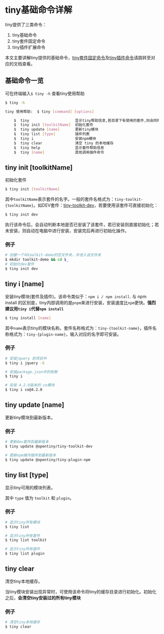 # tiny基础命令详解

tiny提供了三类命令：

1. tiny基础命令
2. tiny套件固定命令
3. tiny插件扩展命令

本文主要讲解tiny提供的基础命令，[tiny套件固定命令](docs/use-toolkit.md)及[tiny插件命令](docs/use-plugin.md)请跳转至对应的文档查看。

## 基础命令一览

可在终端输入`$ tiny -h` 查看tiny使用帮助

```bash
$ tiny -h

tiny 使用帮助:  $ tiny [command] [options]

    $  tiny                     显示tiny帮助信息,若目录下有使用的套件,则会同时显示套件的帮助信息
    $  tiny init [toolkitName]  初始化套件
    $  tiny update [name]       更新tiny模块
    $  tiny list [type]         插件列表
    $  tiny i                   安装npm模块
    $  tiny clear               清空 tiny 的本地缓存
    $  tiny help                显示套件帮助信息
    $  tiny [name]              其他调用插件命令

```

## tiny init [toolkitName]

初始化套件

```bash
$ tiny init [toolkitName]
```

其中`toolkitName`表示套件的名字。一般的套件名格式为：`tiny-toolkit-{toolkitName}`。如DEV套件：[tiny-toolkit-dev](http://git.huawei.com/tiny/tiny-toolkit-dev)，若要使用该套件可直接初始化：

```bash
$ tiny init dev
```

执行该命令后，会自动判断本地是否已安装了该套件，若已安装则直接初始化；若未安装，则自动在电脑中进行安装，安装完后再进行初始化操作。

### 例子

```bash
# 创建一个叫toolkit-demo的空文件夹，并进入该文件夹
$ mkdir toolkit-demo && cd $_
# 初始化dev套件
$ tiny init dev
```




## tiny i [name]

安装tiny模块(套件及插件)。该命令类似于：`npm i / npm install`.
与 npm install 的区别是，tiny内部调用的是`pnpm`来进行安装，安装速度比`npm`更快。**强烈建议用`tiny i`代替`npm install`**


```bash
$ tiny install [name]
```

其中`name`表示tiny的模块名称。套件名称格式为：`tiny-{toolkit-name}`，插件名称格式为：`tiny-{plugin-name}`，输入对应的名字即可安装。

### 例子

```bash
# 安装jquery 到项目中
$ tiny i jquery -S

# 安装package.json中的依赖
$ tiny i

# 安装 4.2.0版本的 co模块
$ tiny i co@4.2.0

```

## tiny update [name]

更新tiny模块到最新版本。

### 例子

```bash
# 更新dev套件到最新版本
$ tiny update @opentiny/tiny-toolkit-dev

# 更新npm操作插件到最新版本
$ tiny update @opentiny/tiny-plugin-npm
```

## tiny list [type]

显示tiny可用的模块列表。

其中 `type` 值为 `toolkit` 和 `plugin`。

### 例子

```bash
# 显示tiny所有模块
$ tiny list

# 显示tiny所有套件
$ tiny list toolkit

# 显示tiny所有插件
$ tiny list plugin
```




## tiny clear

清空tiny本地缓存。

当tiny模块安装出现异常时，可使用该命令将tiny的缓存目录进行初始化。初始化之后，**会清空tiny安装过的所有tiny模块**

### 例子

```bash
# 清空tiny本地缓存
$ tiny clear
```